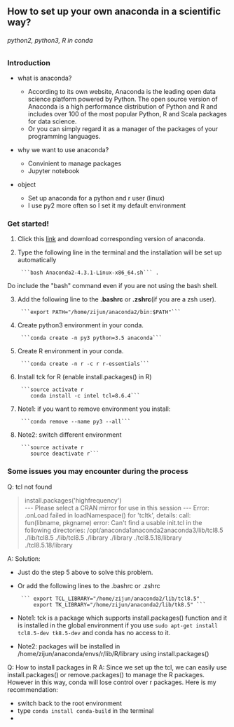 ## How to set up your own anaconda in a scientific way?

###### python2, python3, R in conda

### Introduction

* what is anaconda?

  - According to its own website, Anaconda is the leading open data science platform powered by Python. The open source version of Anaconda is a high performance distribution of Python and R and includes over 100 of the most popular Python, R and Scala packages for data science.
  - Or you can simply regard it as a manager of the packages of your programming languages.

* why we want to use anaconda?

  - Convinient to manage packages
  - Jupyter notebook
 
* object
  - Set up anaconda for a python and r user (linux)
  - I use py2 more often so I set it my default environment

### Get started!

1. Click this [link](https://www.continuum.io/downloads) and download corresponding version of anaconda. 

2. Type the following line in the terminal and the installation will be set up automatically

        ```bash Anaconda2-4.3.1-Linux-x86_64.sh``` . 

  Do include the "bash" command even if you are not using the bash shell.

3. Add the following line to the **.bashrc** or **.zshrc**(if you are a zsh user).

        ```export PATH="/home/zijun/anaconda2/bin:$PATH"```

4. Create python3 environment in your conda. 

        ```conda create -n py3 python=3.5 anaconda```

5. Create R environment in your conda.

        ```conda create -n r -c r r-essentials```
        
6. Install tck for R (enable install.packages() in R)

        ```source activate r
           conda install -c intel tcl=8.6.4```

7. Note1: if you want to remove environment you install:

        ```conda remove --name py3 --all```
        
8. Note2: switch different environment

        ```source activate r
           source deactivate r```


### Some issues you may encounter during the process

Q: tcl not found

> install.packages('highfrequency')  
--- Please select a CRAN mirror for use in this session ---
Error: .onLoad failed in loadNamespace() for 'tcltk', details:
call: fun(libname, pkgname)
error: Can't find a usable init.tcl in the following directories: 
/opt/anaconda1anaconda2anaconda3/lib/tcl8.5 ./lib/tcl8.5 ./lib/tcl8.5 ./library ./library ./tcl8.5.18/library ./tcl8.5.18/library

A: Solution:
- Just do the step 5 above to solve this problem.
- Or add the following lines to the .bashrc or .zshrc

       ``` export TCL_LIBRARY="/home/zijun/anaconda2/lib/tcl8.5"
           export TK_LIBRARY="/home/zijun/anaconda2/lib/tk8.5" ```

- Note1: tck is a package which supports install.packages() function and it is installed in the global environment if you use ```sudo apt-get install tcl8.5-dev tk8.5-dev``` and conda has no access to it. 
- Note2: packages will be installed in /home/zijun/anaconda/envs/r/lib/R/library using install.packages()
              
              
Q: How to install packages in R
A: Since we set up the tcl, we can easily use install.packages() or remove.packages() to manage the R packages. However in this way, conda will lose control over r packages. Here is my recommendation:
  - switch back to the root environment
  - type ```conda install conda-build``` in the terminal
  - 


